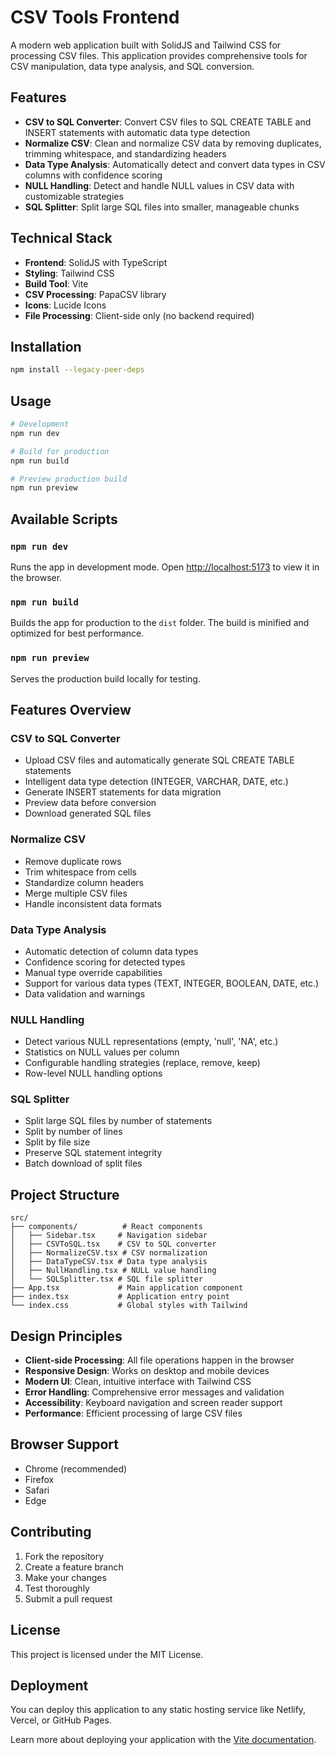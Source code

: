 # CSV Tools Frontend

A modern web application built with SolidJS and Tailwind CSS for processing CSV files. This application provides comprehensive tools for CSV manipulation, data type analysis, and SQL conversion.

## Features

- **CSV to SQL Converter**: Convert CSV files to SQL CREATE TABLE and INSERT statements with automatic data type detection
- **Normalize CSV**: Clean and normalize CSV data by removing duplicates, trimming whitespace, and standardizing headers
- **Data Type Analysis**: Automatically detect and convert data types in CSV columns with confidence scoring
- **NULL Handling**: Detect and handle NULL values in CSV data with customizable strategies
- **SQL Splitter**: Split large SQL files into smaller, manageable chunks

## Technical Stack

- **Frontend**: SolidJS with TypeScript
- **Styling**: Tailwind CSS
- **Build Tool**: Vite
- **CSV Processing**: PapaCSV library
- **Icons**: Lucide Icons
- **File Processing**: Client-side only (no backend required)

## Installation

```bash
npm install --legacy-peer-deps
```

## Usage

```bash
# Development
npm run dev

# Build for production
npm run build

# Preview production build
npm run preview
```

## Available Scripts

### `npm run dev`

Runs the app in development mode. Open [http://localhost:5173](http://localhost:5173) to view it in the browser.

### `npm run build`

Builds the app for production to the `dist` folder. The build is minified and optimized for best performance.

### `npm run preview`

Serves the production build locally for testing.

## Features Overview

### CSV to SQL Converter
- Upload CSV files and automatically generate SQL CREATE TABLE statements
- Intelligent data type detection (INTEGER, VARCHAR, DATE, etc.)
- Generate INSERT statements for data migration
- Preview data before conversion
- Download generated SQL files

### Normalize CSV
- Remove duplicate rows
- Trim whitespace from cells
- Standardize column headers
- Merge multiple CSV files
- Handle inconsistent data formats

### Data Type Analysis
- Automatic detection of column data types
- Confidence scoring for detected types
- Manual type override capabilities
- Support for various data types (TEXT, INTEGER, BOOLEAN, DATE, etc.)
- Data validation and warnings

### NULL Handling
- Detect various NULL representations (empty, 'null', 'NA', etc.)
- Statistics on NULL values per column
- Configurable handling strategies (replace, remove, keep)
- Row-level NULL handling options

### SQL Splitter
- Split large SQL files by number of statements
- Split by number of lines
- Split by file size
- Preserve SQL statement integrity
- Batch download of split files

## Project Structure

```
src/
├── components/          # React components
│   ├── Sidebar.tsx     # Navigation sidebar
│   ├── CSVToSQL.tsx    # CSV to SQL converter
│   ├── NormalizeCSV.tsx # CSV normalization
│   ├── DataTypeCSV.tsx # Data type analysis
│   ├── NullHandling.tsx # NULL value handling
│   └── SQLSplitter.tsx # SQL file splitter
├── App.tsx             # Main application component
├── index.tsx           # Application entry point
└── index.css           # Global styles with Tailwind
```

## Design Principles

- **Client-side Processing**: All file operations happen in the browser
- **Responsive Design**: Works on desktop and mobile devices
- **Modern UI**: Clean, intuitive interface with Tailwind CSS
- **Error Handling**: Comprehensive error messages and validation
- **Accessibility**: Keyboard navigation and screen reader support
- **Performance**: Efficient processing of large CSV files

## Browser Support

- Chrome (recommended)
- Firefox
- Safari
- Edge

## Contributing

1. Fork the repository
2. Create a feature branch
3. Make your changes
4. Test thoroughly
5. Submit a pull request

## License

This project is licensed under the MIT License.

## Deployment

You can deploy this application to any static hosting service like Netlify, Vercel, or GitHub Pages.

Learn more about deploying your application with the [Vite documentation](https://vitejs.dev/guide/static-deploy.html).
